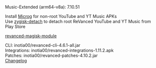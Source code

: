 Music-Extended (arm64-v8a): 7.10.51  

Install [Microg](https://github.com/ReVanced/GmsCore/releases) for non-root YouTube and YT Music APKs  
Use [zygisk-detach](https://github.com/j-hc/zygisk-detach) to detach root ReVanced YouTube and YT Music from Play Store  

[revanced-magisk-module](https://github.com/anuragpindoriya/revanced-magisk-module)
  
CLI: inotia00/revanced-cli-4.6.1-all.jar  
Integrations: inotia00/revanced-integrations-1.11.2.apk  
Patches: inotia00/revanced-patches-4.10.2.jar  
[Changelog](https://github.com/inotia00/revanced-patches/releases/tag/v4.10.2)  

